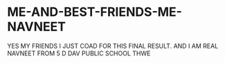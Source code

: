 # ME-AND-BEST-FRIENDS-ME-NAVNEET
YES MY FRIENDS I JUST COAD FOR THIS FINAL RESULT. AND I AM REAL NAVNEET FROM 5 D DAV PUBLIC SCHOOL THWE
